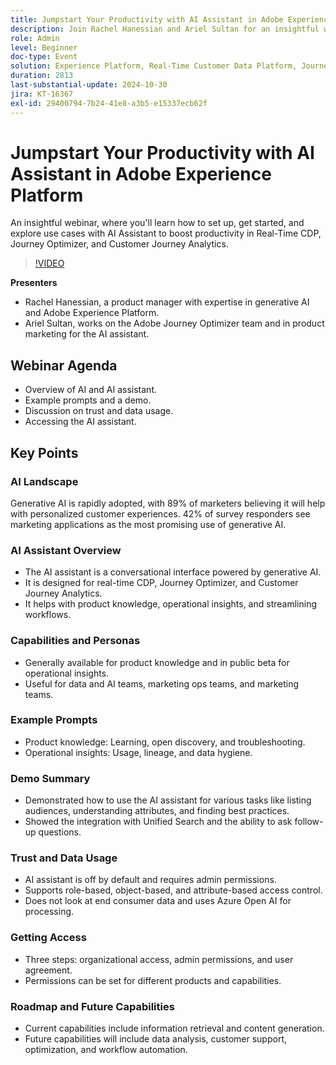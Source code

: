 ```yaml
---
title: Jumpstart Your Productivity with AI Assistant in Adobe Experience Platform
description: Join Rachel Hanessian and Ariel Sultan for an insightful webinar, where you'll learn how to set up, get started, and explore use cases with AI Assistant to boost productivity in Real-Time CDP, Journey Optimizer, and Customer Journey Analytics.
role: Admin
level: Beginner
doc-type: Event
solution: Experience Platform, Real-Time Customer Data Platform, Journey Optimizer, Customer Journey Analytics
duration: 2813
last-substantial-update: 2024-10-30
jira: KT-16367
exl-id: 29400794-7b24-41e8-a3b5-e15337ecb62f
---
```

# Jumpstart Your Productivity with AI Assistant in Adobe Experience Platform

An insightful webinar, where you'll learn how to set up, get started, and explore use cases with AI Assistant to boost productivity in Real-Time CDP, Journey Optimizer, and Customer Journey Analytics.

>[!VIDEO](https://video.tv.adobe.com/v/3435344/?learn=on)

**Presenters**

* Rachel Hanessian, a product manager with expertise in generative AI and Adobe Experience Platform.
* Ariel Sultan, works on the Adobe Journey Optimizer team and in product marketing for the AI assistant.

## Webinar Agenda

* Overview of AI and AI assistant.
* Example prompts and a demo.
* Discussion on trust and data usage.
* Accessing the AI assistant.

## Key Points

### AI Landscape

Generative AI is rapidly adopted, with 89% of marketers believing it will help with personalized customer experiences.
42% of survey responders see marketing applications as the most promising use of generative AI.

### AI Assistant Overview

* The AI assistant is a conversational interface powered by generative AI.
* It is designed for real-time CDP, Journey Optimizer, and Customer Journey Analytics.
* It helps with product knowledge, operational insights, and streamlining workflows.

### Capabilities and Personas

* Generally available for product knowledge and in public beta for operational insights.
* Useful for data and AI teams, marketing ops teams, and marketing teams.

### Example Prompts

* Product knowledge: Learning, open discovery, and troubleshooting.
* Operational insights: Usage, lineage, and data hygiene.

### Demo Summary

* Demonstrated how to use the AI assistant for various tasks like listing audiences, understanding attributes, and finding best practices. 
* Showed the integration with Unified Search and the ability to ask follow-up questions.

### Trust and Data Usage

* AI assistant is off by default and requires admin permissions.
* Supports role-based, object-based, and attribute-based access control.
* Does not look at end consumer data and uses Azure Open AI for processing.

### Getting Access

* Three steps: organizational access, admin permissions, and user agreement.
* Permissions can be set for different products and capabilities.

### Roadmap and Future Capabilities

* Current capabilities include information retrieval and content generation.
* Future capabilities will include data analysis, customer support, optimization, and workflow automation.
